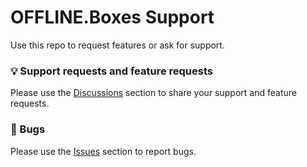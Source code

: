 # OFFLINE.Boxes Support

Use this repo to request features or ask for support.

### 💡 Support requests and feature requests

Please use the [Discussions](https://github.com/OFFLINE-GmbH/oc-boxes-support/discussions) section to share your support and feature requests.

### 🐞 Bugs

Please use the [Issues](https://github.com/OFFLINE-GmbH/oc-boxes-support/issues) section to report bugs.

